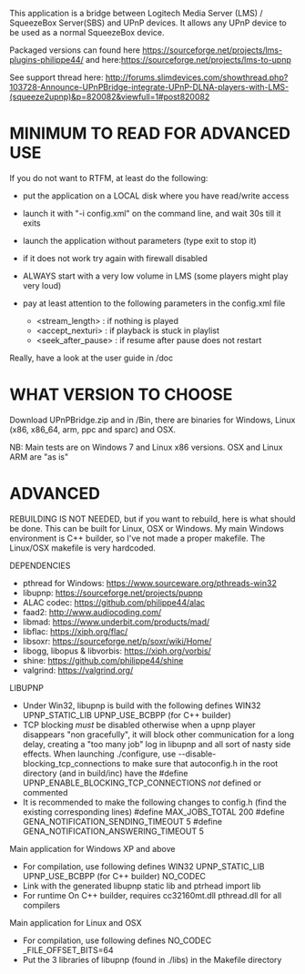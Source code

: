 This application is a bridge between Logitech Media Server (LMS) /
SqueezeBox Server(SBS) and UPnP devices. It allows any UPnP device 
to be used as a normal SqueezeBox device.

Packaged versions can found here https://sourceforge.net/projects/lms-plugins-philippe44/ and here:https://sourceforge.net/projects/lms-to-upnp

See support thread here: http://forums.slimdevices.com/showthread.php?103728-Announce-UPnPBridge-integrate-UPnP-DLNA-players-with-LMS-(squeeze2upnp)&p=820082&viewfull=1#post820082

# MINIMUM TO READ FOR ADVANCED USE
If you do not want to RTFM, at least do the following:
- put the application on a LOCAL disk where you have read/write access
- launch it with "-i config.xml" on the command line, and wait 30s till it exits
- launch the application without parameters (type exit to stop it)
- if it does not work try again with firewall disabled 
- ALWAYS start with a very low volume in LMS (some players might play very loud)
- pay at least attention to the following parameters in the config.xml file 

	* <stream_length>    : if nothing is played
	* <accept_nexturi>   : if playback is stuck in playlist
	* <seek_after_pause> : if resume after pause does not restart

Really, have a look at the user guide in /doc

# WHAT VERSION TO CHOOSE
Download UPnPBridge.zip and in /Bin, there are binaries for Windows, Linux 
(x86, x86_64, arm, ppc and sparc) and OSX. 

NB: Main tests are on Windows 7 and Linux x86 versions. OSX and Linux ARM 
are "as is"

# ADVANCED
REBUILDING IS NOT NEEDED, but if you want to rebuild, here is what should be 
done. This can be built for Linux, OSX or Windows. My main Windows environment 
is C++ builder, so I've not made a proper makefile. The Linux/OSX makefile is
very hardcoded.

DEPENDENCIES
 - pthread for Windows: https://www.sourceware.org/pthreads-win32
 - libupnp: https://sourceforge.net/projects/pupnp
 - ALAC codec: https://github.com/philippe44/alac
 - faad2: http://www.audiocoding.com/
 - libmad: https://www.underbit.com/products/mad/
 - libflac: https://xiph.org/flac/
 - libsoxr: https://sourceforge.net/p/soxr/wiki/Home/
 - libogg, libopus & libvorbis: https://xiph.org/vorbis/
 - shine: https://github.com/philippe44/shine
 - valgrind: https://valgrind.org/

LIBUPNP
 - Under Win32, libupnp is build with the following defines
        WIN32
        UPNP_STATIC_LIB
        UPNP_USE_BCBPP (for C++ builder)
 - TCP blocking *must* be disabled otherwise when a upnp player disappears
"non gracefully", it will block other communication for a long delay, creating
a "too many job" log in libupnp and all sort of nasty side effects. When 
launching ./configure, use --disable-blocking_tcp_connections to make sure that
autoconfig.h in the root directory (and in build/inc) have the #define
UPNP_ENABLE_BLOCKING_TCP_CONNECTIONS *not* defined or commented
- It is recommended to make the following changes to config.h (find the 
existing corresponding lines)
	#define MAX_JOBS_TOTAL 200 
	#define GENA_NOTIFICATION_SENDING_TIMEOUT 5
	#define GENA_NOTIFICATION_ANSWERING_TIMEOUT 5

Main application for Windows XP and above
 - For compilation, use following defines
        WIN32
        UPNP_STATIC_LIB
        UPNP_USE_BCBPP (for C++ builder)
        NO_CODEC
 - Link with the generated libupnp static lib and ptrhead import lib
 - For runtime
        On C++ builder, requires cc32160mt.dll
        pthread.dll for all compilers

Main application for Linux and OSX
 - For compilation, use following defines
        NO_CODEC
        _FILE_OFFSET_BITS=64
 - Put the 3 libraries of libupnp (found in ./libs) in the Makefile directory






